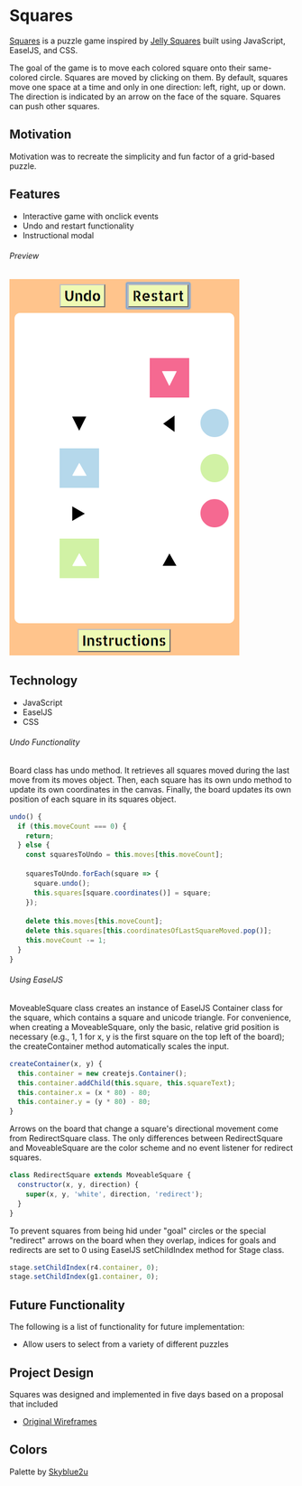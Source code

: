 # Squares

[Squares][live] is a puzzle game inspired by [Jelly Squares](https://www.facebook.com/pg/JellySquares/photos/) built using JavaScript, EaselJS, and CSS.

The goal of the game is to move each colored square onto their same-colored circle. Squares are moved by clicking on them. By default, squares move one space at a time and only in one direction: left, right, up or down. The direction is indicated by an arrow on the face of the square. Squares can push other squares.

[live]: https://isaialvarado.github.io/squares/squares.html
## Motivation

Motivation was to recreate the simplicity and fun factor of a grid-based puzzle.

## Features

- Interactive game with onclick events
- Undo and restart functionality
- Instructional modal

###### Preview

![Squares Preview][squares_preview]

[squares_preview]: ./docs/images/squares_preview.png "Search Results"
## Technology

- JavaScript
- EaselJS
- CSS

###### Undo Functionality

Board class has undo method. It retrieves all squares moved during the last move from its moves object. Then, each square has its own undo method to update its own coordinates in the canvas. Finally, the board updates its own position of each square in its squares object.

```JavaScript
undo() {
  if (this.moveCount === 0) {
    return;
  } else {
    const squaresToUndo = this.moves[this.moveCount];

    squaresToUndo.forEach(square => {
      square.undo();
      this.squares[square.coordinates()] = square;
    });

    delete this.moves[this.moveCount];
    delete this.squares[this.coordinatesOfLastSquareMoved.pop()];
    this.moveCount -= 1;
  }
}
```
###### Using EaselJS

MoveableSquare class creates an instance of EaselJS Container class for the square, which contains a square and unicode triangle. For convenience, when creating a MoveableSquare, only the basic, relative grid position is necessary (e.g., 1, 1 for x, y is the first square on the top left of the board); the createContainer method automatically scales the input.

```JavaScript
createContainer(x, y) {
  this.container = new createjs.Container();
  this.container.addChild(this.square, this.squareText);
  this.container.x = (x * 80) - 80;
  this.container.y = (y * 80) - 80;
}
```
Arrows on the board that change a square's directional movement come from RedirectSquare class. The only differences between RedirectSquare and MoveableSquare are the color scheme and no event listener for redirect squares.

```JavaScript
class RedirectSquare extends MoveableSquare {
  constructor(x, y, direction) {
    super(x, y, 'white', direction, 'redirect');
  }
}
```

To prevent squares from being hid under "goal" circles or the special "redirect" arrows on the board when they overlap, indices for goals and redirects are set to 0 using EaselJS setChildIndex method for Stage class.

```JavaScript
stage.setChildIndex(r4.container, 0);
stage.setChildIndex(g1.container, 0);
```

## Future Functionality

The following is a list of functionality for future implementation:

- Allow users to select from a variety of different puzzles

## Project Design

Squares was designed and implemented in five days based on a proposal that included

* [Original Wireframes][wireframes]

[wireframes]: ./docs/wireframes

## Colors

Palette by [Skyblue2u](http://www.colourlovers.com/palette/373610/mellon_ball_surprise)
